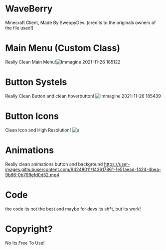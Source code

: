 # WaveBerry
Minecraft Client, Made By SweppyDev. (credits to the originals owners of the file used!)

# Main Menu (Custom Class)
Really Clean Main Menu!![Immagine 2021-11-26 185122](https://user-images.githubusercontent.com/94248011/143617115-55da8aeb-6d89-4731-9c16-a726ce8572b3.png)

# Button Systels
Really Clean Button and clean hoverbutton!
![Immagine 2021-11-26 185439](https://user-images.githubusercontent.com/94248011/143617369-90596172-4bb6-46d8-be6e-936220c5cacd.png)

# Button Icons
Clean Icon and High Resolution!
![a](https://user-images.githubusercontent.com/94248011/143617470-9a5ded36-5597-4ae3-8e15-ce8c71d1aab0.png)

# Animations
Really clean animations button and background
https://user-images.githubusercontent.com/94248011/143617861-1e51aead-1424-4bea-9b86-0b799efd0d52.mp4

# Code
the code its not the best and maybe for devs its sh*t, but its work!

# Copyright?
No Its Free To Use!
